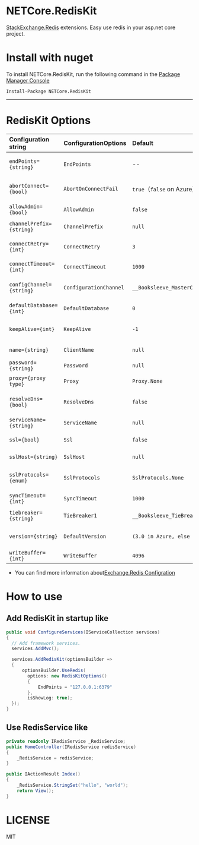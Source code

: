 # NETCore.RedisKit
[StackExchange.Redis](https://github.com/StackExchange/StackExchange.Redis) extensions. Easy use redis in your asp.net core project.

# Install with nuget

To install NETCore.RedisKit, run the following command in the [Package Manager Console](https://docs.microsoft.com/zh-cn/nuget/tools/package-manager-console)

```
Install-Package NETCore.RedisKit
```
---

# RedisKit Options 


| Configuration string      | ConfigurationOptions    | Default           | Meaning                   |
| :------------------------ | :---------------------- | :---------------- | :------------------------ |
| `endPoints={string}`      |`EndPoints`              | --                | Redis server endPoint string,multi endPoint split with ',' like '127.0.0.1:6379,127.0.0.1:6380'|
| `abortConnect={bool}`     | `AbortOnConnectFail`    | `true`（`false` on Azure） | If true, Connect will not create a connection while no servers are available |
| `allowAdmin={bool}`       | `AllowAdmin`	          | `false`            | Enables a range of commands that are considered risky|
| `channelPrefix={string}`  | `ChannelPrefix`         | `null`             | Optional channel prefix for all pub/sub operations |
| `connectRetry={int}`      |	`ConnectRetry`          |	`3`                | The number of times to repeat connect attempts during initial `Connect` |
| `connectTimeout={int}`    | `ConnectTimeout`	      | `1000`             | Timeout (ms) for connect operations |
| `configChannel={string}`  |	`ConfigurationChannel`   |	`__Booksleeve_MasterChanged` | Broadcast channel name for communicating configuration changes |
| `defaultDatabase={int}`   |	`DefaultDatabase`       |	`0`             | Default database index, from `0` to databases `- 1`|
| `keepAlive={int}`         |	`KeepAlive`             |	`-1	`              | Time (seconds) at which to send a message to help keep sockets alive |
| `name={string}`           |	`ClientName`            |	`null`             | Identification for the connection within redis |
| `password={string}`       |	`Password`              |	`null`             | Password for the redis server |
| `proxy={proxy type}`      |	`Proxy`                 |	`Proxy.None`       | Type of proxy in use (if any); for example “twemproxy” |
| `resolveDns={bool}`       |	`ResolveDns`            |	`false`            | Specifies that DNS resolution should be explicit and eager, rather than implicit |
| `serviceName={string}`	  | `ServiceName`           |	`null`             | Not currently implemented (intended for use with sentinel) |
| `ssl={bool}`              |	`Ssl`                   |	`false`            | Specifies that SSL encryption should be used |
| `sslHost={string}`        | `SslHost`               |	`null`             | Enforces a particular SSL host identity on the server’s certificate |
| `sslProtocols={enum}`	   | `SslProtocols`           |	`SslProtocols.None`| Ssl/Tls versions supported when using an encrypted connection. Use ‘\|’ to provide multiple values. |
| `syncTimeout={int}`      | `SyncTimeout`            |	`1000`             | Time (ms) to allow for synchronous operations |
| `tiebreaker={string}`    | `TieBreaker1`            |	`__Booksleeve_TieBreak` |	Key to use for selecting a server in an ambiguous master scenario  |
| `version={string}`       | `DefaultVersion`         |	`(3.0 in Azure, else 2.0)` | Redis version level (useful when the server does not make this available) |
| `writeBuffer={int}`      |	`WriteBuffer`           |	`4096`             |	Size of the output buffer |


- You can find more information about[Exchange.Redis Configration](https://stackexchange.github.io/StackExchange.Redis/Configuration)

# How to use

## Add RedisKit in startup like 

```csharp
public void ConfigureServices(IServiceCollection services)
{
  // Add framework services.
  services.AddMvc();

  services.AddRedisKit(optionsBuilder =>
  {
      optionsBuilder.UseRedis(
        options: new RedisKitOptions()
        {
            EndPoints = "127.0.0.1:6379"
        },
        isShowLog: true);
  });
}

```

## Use RedisService like 

```csharp
private readonly IRedisService _RedisService;
public HomeController(IRedisService redisService)
{
    _RedisService = redisService;
}

public IActionResult Index()
{
    _RedisService.StringSet("hello", "world");
    return View();
}

```

# LICENSE

MIT
